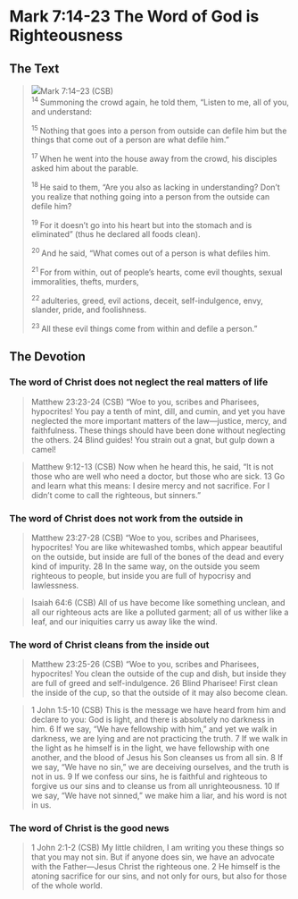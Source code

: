 # Mark 7:14-23 The Word of God is Righteousness

## The Text

><img class="intro-right" src="/images/art-mark.jpg">Mark 7:14–23 (CSB)  
><sup> 14 </sup> Summoning the crowd again, he told them, “Listen to me, all of you, and understand: 
>
><sup> 15 </sup> Nothing that goes into a person from outside can defile him but the things that come out of a person are what defile him.” 
>
><sup> 17 </sup> When he went into the house away from the crowd, his disciples asked him about the parable. 
>
><sup> 18 </sup> He said to them, “Are you also as lacking in understanding? Don’t you realize that nothing going into a person from the outside can defile him? 
>
><sup> 19 </sup> For it doesn’t go into his heart but into the stomach and is eliminated” (thus he declared all foods clean). 
>
><sup> 20 </sup> And he said, “What comes out of a person is what defiles him. 
>
><sup> 21 </sup> For from within, out of people’s hearts, come evil thoughts, sexual immoralities, thefts, murders, 
>
><sup> 22 </sup> adulteries, greed, evil actions, deceit, self-indulgence, envy, slander, pride, and foolishness. 
>
><sup> 23 </sup> All these evil things come from within and defile a person.”

## The Devotion

### The word of Christ does not neglect the real matters of life

>Matthew 23:23-24 (CSB) “Woe to you, scribes and Pharisees, hypocrites! You pay a tenth of mint, dill, and cumin, and yet you have neglected the more important matters of the law—justice, mercy, and faithfulness. These things should have been done without neglecting the others. 24 Blind guides! You strain out a gnat, but gulp down a camel!

>Matthew 9:12-13 (CSB) Now when he heard this, he said, “It is not those who are well who need a doctor, but those who are sick. 13 Go and learn what this means: I desire mercy and not sacrifice. For I didn’t come to call the righteous, but sinners.”

### The word of Christ does not work from the outside in

>Matthew 23:27-28 (CSB) “Woe to you, scribes and Pharisees, hypocrites! You are like whitewashed tombs, which appear beautiful on the outside, but inside are full of the bones of the dead and every kind of impurity. 28 In the same way, on the outside you seem righteous to people, but inside you are full of hypocrisy and lawlessness.

>Isaiah 64:6 (CSB) All of us have become like something unclean,
and all our righteous acts are like a polluted garment;
all of us wither like a leaf,
and our iniquities carry us away like the wind.

### The word of Christ cleans from the inside out

>Matthew 23:25-26 (CSB) “Woe to you, scribes and Pharisees, hypocrites! You clean the outside of the cup and dish, but inside they are full of greed and self-indulgence. 26 Blind Pharisee! First clean the inside of the cup, so that the outside of it may also become clean.

>1 John 1:5-10 (CSB) This is the message we have heard from him and declare to you: God is light, and there is absolutely no darkness in him. 6 If we say, “We have fellowship with him,” and yet we walk in darkness, we are lying and are not practicing the truth. 7 If we walk in the light as he himself is in the light, we have fellowship with one another, and the blood of Jesus his Son cleanses us from all sin. 8 If we say, “We have no sin,” we are deceiving ourselves, and the truth is not in us. 9 If we confess our sins, he is faithful and righteous to forgive us our sins and to cleanse us from all unrighteousness. 10 If we say, “We have not sinned,” we make him a liar, and his word is not in us.

### The word of Christ is the good news

>1 John 2:1-2 (CSB) My little children, I am writing you these things so that you may not sin. But if anyone does sin, we have an advocate with the Father—Jesus Christ the righteous one. 2 He himself is the atoning sacrifice for our sins, and not only for ours, but also for those of the whole world.
